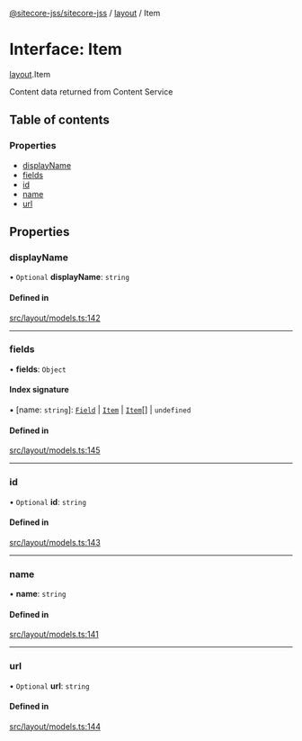 [@sitecore-jss/sitecore-jss](../README.md) / [layout](../modules/layout.md) / Item

# Interface: Item

[layout](../modules/layout.md).Item

Content data returned from Content Service

## Table of contents

### Properties

- [displayName](layout.Item.md#displayname)
- [fields](layout.Item.md#fields)
- [id](layout.Item.md#id)
- [name](layout.Item.md#name)
- [url](layout.Item.md#url)

## Properties

### displayName

• `Optional` **displayName**: `string`

#### Defined in

[src/layout/models.ts:142](https://github.com/Sitecore/jss/blob/876dae504/packages/sitecore-jss/src/layout/models.ts#L142)

---

### fields

• **fields**: `Object`

#### Index signature

▪ [name: `string`]: [`Field`](layout.Field.md) \| [`Item`](layout.Item.md) \| [`Item`](layout.Item.md)[] \| `undefined`

#### Defined in

[src/layout/models.ts:145](https://github.com/Sitecore/jss/blob/876dae504/packages/sitecore-jss/src/layout/models.ts#L145)

---

### id

• `Optional` **id**: `string`

#### Defined in

[src/layout/models.ts:143](https://github.com/Sitecore/jss/blob/876dae504/packages/sitecore-jss/src/layout/models.ts#L143)

---

### name

• **name**: `string`

#### Defined in

[src/layout/models.ts:141](https://github.com/Sitecore/jss/blob/876dae504/packages/sitecore-jss/src/layout/models.ts#L141)

---

### url

• `Optional` **url**: `string`

#### Defined in

[src/layout/models.ts:144](https://github.com/Sitecore/jss/blob/876dae504/packages/sitecore-jss/src/layout/models.ts#L144)
